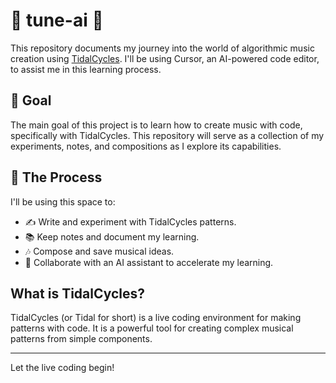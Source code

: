 # 🎵 tune-ai 🎵

This repository documents my journey into the world of algorithmic music creation using [TidalCycles](https://tidalcycles.org/). I'll be using Cursor, an AI-powered code editor, to assist me in this learning process.

## 🎯 Goal

The main goal of this project is to learn how to create music with code, specifically with TidalCycles. This repository will serve as a collection of my experiments, notes, and compositions as I explore its capabilities.

## 🤖 The Process

I'll be using this space to:
- ✍️ Write and experiment with TidalCycles patterns.
- 📚 Keep notes and document my learning.
- 🎶 Compose and save musical ideas.
- 🤖 Collaborate with an AI assistant to accelerate my learning.

## What is TidalCycles?

TidalCycles (or Tidal for short) is a live coding environment for making patterns with code. It is a powerful tool for creating complex musical patterns from simple components.

---

Let the live coding begin!
